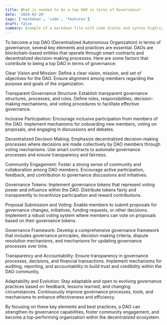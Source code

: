 ```yaml
---
title: What is needed to be a top DAO in terms of Governance?
date: '2024-03-20'
tags: ['markdown', 'code', 'features']
draft: false
summary: Example of a markdown file with code blocks and syntax highlighting
---
```

To become a top DAO (Decentralized Autonomous Organization) in terms of governance, several key elements and practices are essential. DAOs are blockchain-based entities that operate through smart contracts and decentralized decision-making processes. Here are some factors that contribute to being a top DAO in terms of governance:

Clear Vision and Mission: Define a clear vision, mission, and set of objectives for the DAO. Ensure alignment among members regarding the purpose and goals of the organization.

Transparent Governance Structure: Establish transparent governance structures, processes, and rules. Define roles, responsibilities, decision-making mechanisms, and voting procedures to facilitate effective governance.

Inclusive Participation: Encourage inclusive participation from members of the DAO. Implement mechanisms for onboarding new members, voting on proposals, and engaging in discussions and debates.

Decentralized Decision Making: Emphasize decentralized decision-making processes where decisions are made collectively by DAO members through voting mechanisms. Use smart contracts to automate governance processes and ensure transparency and fairness.

Community Engagement: Foster a strong sense of community and collaboration among DAO members. Encourage active participation, feedback, and contribution to governance discussions and initiatives.

Governance Tokens: Implement governance tokens that represent voting power and influence within the DAO. Distribute tokens fairly and transparently to incentivize participation and reward contributions.

Proposal Submission and Voting: Enable members to submit proposals for governance changes, initiatives, funding requests, or other decisions. Implement a robust voting system where members can vote on proposals based on their governance tokens.

Governance Framework: Develop a comprehensive governance framework that includes governance principles, decision-making criteria, dispute resolution mechanisms, and mechanisms for updating governance processes over time.

Transparency and Accountability: Ensure transparency in governance processes, decisions, and financial transactions. Implement mechanisms for auditing, reporting, and accountability to build trust and credibility within the DAO community.

Adaptability and Evolution: Stay adaptable and open to evolving governance practices based on feedback, lessons learned, and changing circumstances. Continuously improve governance processes, tools, and mechanisms to enhance effectiveness and efficiency.

By focusing on these key elements and best practices, a DAO can strengthen its governance capabilities, foster community engagement, and become a top-performing organization within the decentralized ecosystem.